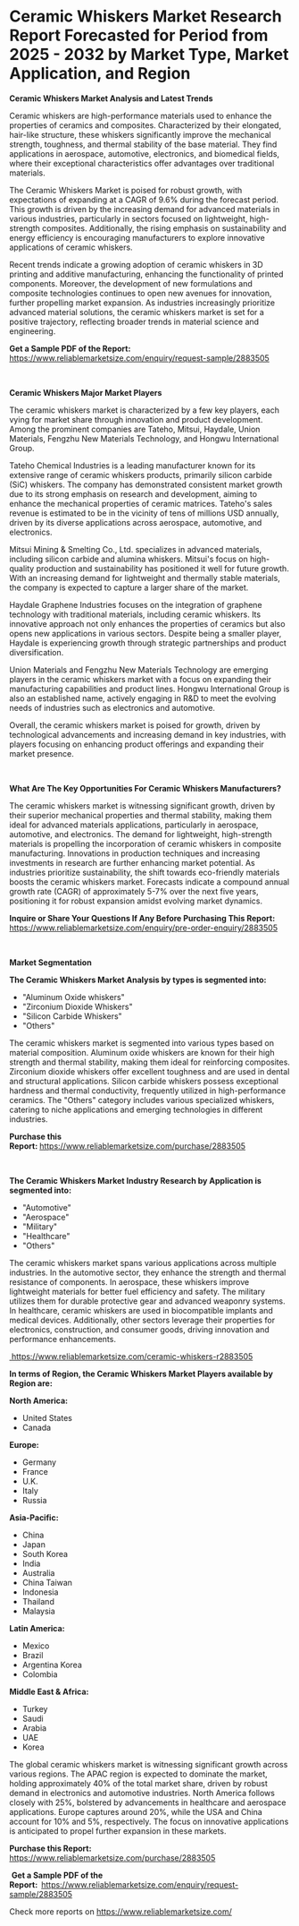 <p><h1>Ceramic Whiskers Market Research Report Forecasted for Period from 2025 -  2032 by Market Type, Market Application, and Region</h1></p><p><strong>Ceramic Whiskers Market Analysis and Latest Trends</strong></p>
<p><p>Ceramic whiskers are high-performance materials used to enhance the properties of ceramics and composites. Characterized by their elongated, hair-like structure, these whiskers significantly improve the mechanical strength, toughness, and thermal stability of the base material. They find applications in aerospace, automotive, electronics, and biomedical fields, where their exceptional characteristics offer advantages over traditional materials.</p><p>The Ceramic Whiskers Market is poised for robust growth, with expectations of expanding at a CAGR of 9.6% during the forecast period. This growth is driven by the increasing demand for advanced materials in various industries, particularly in sectors focused on lightweight, high-strength composites. Additionally, the rising emphasis on sustainability and energy efficiency is encouraging manufacturers to explore innovative applications of ceramic whiskers.</p><p>Recent trends indicate a growing adoption of ceramic whiskers in 3D printing and additive manufacturing, enhancing the functionality of printed components. Moreover, the development of new formulations and composite technologies continues to open new avenues for innovation, further propelling market expansion. As industries increasingly prioritize advanced material solutions, the ceramic whiskers market is set for a positive trajectory, reflecting broader trends in material science and engineering.</p></p>
<p><strong>Get a Sample PDF of the Report:&nbsp;</strong> <a href="https://www.reliablemarketsize.com/enquiry/request-sample/2883505?utm_campaign=2626&utm_medium=2&utm_source=Github&utm_content=ia&utm_term=13032025&utm_id=ceramic-whiskers">https://www.reliablemarketsize.com/enquiry/request-sample/2883505</a></p>
<p>&nbsp;</p>
<p><strong>Ceramic Whiskers Major Market Players</strong></p>
<p><p>The ceramic whiskers market is characterized by a few key players, each vying for market share through innovation and product development. Among the prominent companies are Tateho, Mitsui, Haydale, Union Materials, Fengzhu New Materials Technology, and Hongwu International Group.</p><p>Tateho Chemical Industries is a leading manufacturer known for its extensive range of ceramic whiskers products, primarily silicon carbide (SiC) whiskers. The company has demonstrated consistent market growth due to its strong emphasis on research and development, aiming to enhance the mechanical properties of ceramic matrices. Tateho's sales revenue is estimated to be in the vicinity of tens of millions USD annually, driven by its diverse applications across aerospace, automotive, and electronics.</p><p>Mitsui Mining & Smelting Co., Ltd. specializes in advanced materials, including silicon carbide and alumina whiskers. Mitsui's focus on high-quality production and sustainability has positioned it well for future growth. With an increasing demand for lightweight and thermally stable materials, the company is expected to capture a larger share of the market.</p><p>Haydale Graphene Industries focuses on the integration of graphene technology with traditional materials, including ceramic whiskers. Its innovative approach not only enhances the properties of ceramics but also opens new applications in various sectors. Despite being a smaller player, Haydale is experiencing growth through strategic partnerships and product diversification.</p><p>Union Materials and Fengzhu New Materials Technology are emerging players in the ceramic whiskers market with a focus on expanding their manufacturing capabilities and product lines. Hongwu International Group is also an established name, actively engaging in R&D to meet the evolving needs of industries such as electronics and automotive.</p><p>Overall, the ceramic whiskers market is poised for growth, driven by technological advancements and increasing demand in key industries, with players focusing on enhancing product offerings and expanding their market presence.</p></p>
<p>&nbsp;</p>
<p><strong>What Are The Key Opportunities For Ceramic Whiskers Manufacturers?</strong></p>
<p><p>The ceramic whiskers market is witnessing significant growth, driven by their superior mechanical properties and thermal stability, making them ideal for advanced materials applications, particularly in aerospace, automotive, and electronics. The demand for lightweight, high-strength materials is propelling the incorporation of ceramic whiskers in composite manufacturing. Innovations in production techniques and increasing investments in research are further enhancing market potential. As industries prioritize sustainability, the shift towards eco-friendly materials boosts the ceramic whiskers market. Forecasts indicate a compound annual growth rate (CAGR) of approximately 5-7% over the next five years, positioning it for robust expansion amidst evolving market dynamics.</p></p>
<p><strong>Inquire or Share Your Questions If Any Before Purchasing This Report:</strong> <a href="https://www.reliablemarketsize.com/enquiry/pre-order-enquiry/2883505?utm_campaign=2626&utm_medium=2&utm_source=Github&utm_content=ia&utm_term=13032025&utm_id=ceramic-whiskers">https://www.reliablemarketsize.com/enquiry/pre-order-enquiry/2883505</a></p>
<p>&nbsp;</p>
<p><strong>Market Segmentation</strong></p>
<p><strong>The Ceramic Whiskers Market Analysis by types is segmented into:</strong></p>
<p><ul><li>"Aluminum Oxide whiskers"</li><li>"Zirconium Dioxide Whiskers"</li><li>"Silicon Carbide Whiskers"</li><li>"Others"</li></ul></p>
<p><p>The ceramic whiskers market is segmented into various types based on material composition. Aluminum oxide whiskers are known for their high strength and thermal stability, making them ideal for reinforcing composites. Zirconium dioxide whiskers offer excellent toughness and are used in dental and structural applications. Silicon carbide whiskers possess exceptional hardness and thermal conductivity, frequently utilized in high-performance ceramics. The "Others" category includes various specialized whiskers, catering to niche applications and emerging technologies in different industries.</p></p>
<p><strong>Purchase this Report:&nbsp;</strong><a href="https://www.reliablemarketsize.com/purchase/2883505?utm_campaign=2626&utm_medium=2&utm_source=Github&utm_content=ia&utm_term=13032025&utm_id=ceramic-whiskers">https://www.reliablemarketsize.com/purchase/2883505</a></p>
<p>&nbsp;</p>
<p><strong>The Ceramic Whiskers Market Industry Research by Application is segmented into:</strong></p>
<p><ul><li>"Automotive"</li><li>"Aerospace"</li><li>"Military"</li><li>"Healthcare"</li><li>"Others"</li></ul></p>
<p><p>The ceramic whiskers market spans various applications across multiple industries. In the automotive sector, they enhance the strength and thermal resistance of components. In aerospace, these whiskers improve lightweight materials for better fuel efficiency and safety. The military utilizes them for durable protective gear and advanced weaponry systems. In healthcare, ceramic whiskers are used in biocompatible implants and medical devices. Additionally, other sectors leverage their properties for electronics, construction, and consumer goods, driving innovation and performance enhancements.</p></p>
<p><a href="https://www.reliablemarketsize.com/ceramic-whiskers-r2883505?utm_campaign=2626&utm_medium=2&utm_source=Github&utm_content=ia&utm_term=13032025&utm_id=ceramic-whiskers">&nbsp;https://www.reliablemarketsize.com/ceramic-whiskers-r2883505</a></p>
<p><strong>In terms of Region, the Ceramic Whiskers Market Players available by Region are:</strong></p>
<p>
    <p> <strong> North America: </strong>
        <ul>
            <li>United States</li>
            <li>Canada</li>
        </ul>
        </p> 
    <p> <strong> Europe: </strong>
        <ul>
            <li>Germany</li>
            <li>France</li>
            <li>U.K.</li>
            <li>Italy</li>
            <li>Russia</li>
        </ul>
        </p> 
    <p> <strong> Asia-Pacific: </strong>
        <ul>
            <li>China</li>
            <li>Japan</li>
            <li>South Korea</li>
            <li>India</li>
            <li>Australia</li>
            <li>China Taiwan</li>
            <li>Indonesia</li>
            <li>Thailand</li>
            <li>Malaysia</li>
        </ul>
        </p> 
    <p> <strong> Latin America: </strong>
        <ul>
            <li>Mexico</li>
            <li>Brazil</li>
            <li>Argentina Korea</li>
            <li>Colombia</li>
        </ul>
        </p> 
    <p> <strong> Middle East & Africa: </strong>
        <ul>
            <li>Turkey</li>
            <li>Saudi</li>
            <li>Arabia</li>
            <li>UAE</li>
            <li>Korea</li>
        </ul>
    </p>
    </p>
<p><p>The global ceramic whiskers market is witnessing significant growth across various regions. The APAC region is expected to dominate the market, holding approximately 40% of the total market share, driven by robust demand in electronics and automotive industries. North America follows closely with 25%, bolstered by advancements in healthcare and aerospace applications. Europe captures around 20%, while the USA and China account for 10% and 5%, respectively. The focus on innovative applications is anticipated to propel further expansion in these markets.</p></p>
<p><strong>Purchase this Report: </strong><a href="https://www.reliablemarketsize.com/purchase/2883505?utm_campaign=2626&utm_medium=2&utm_source=Github&utm_content=ia&utm_term=13032025&utm_id=ceramic-whiskers">https://www.reliablemarketsize.com/purchase/2883505</a></p>
<p>&nbsp;<strong>Get a Sample PDF of the Report:&nbsp;&nbsp;</strong><a href="https://www.reliablemarketsize.com/enquiry/request-sample/2883505?utm_campaign=2626&utm_medium=2&utm_source=Github&utm_content=ia&utm_term=13032025&utm_id=ceramic-whiskers">https://www.reliablemarketsize.com/enquiry/request-sample/2883505</a></p>
<p><strong></strong></p>
<p>Check more reports on <a href="https://www.reliablemarketsize.com/?utm_campaign=2626&utm_medium=2&utm_source=Github&utm_content=ia&utm_term=13032025&utm_id=ceramic-whiskers">https://www.reliablemarketsize.com/</a></p>